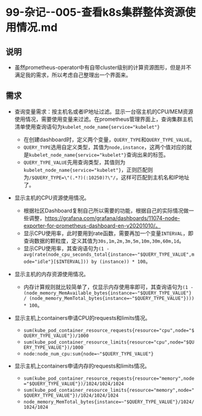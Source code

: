 # 99-杂记--005-查看k8s集群整体资源使用情况.md


## 说明
- 虽然prometheus-operator中有自带cluster级别的计算资源图形，但是并不满足我的需求，所以考虑自己整理出一个界面来。


## 需求
- 查询变量需求：按主机名或者IP地址过滤。显示一台宿主机的CPU/MEM资源使用情况，需要使用变量来过滤。在prometheus管理界面上，查询集群主机清单使用查询语句为`kubelet_node_name{service="kubelet"}`
  - 在创建dashboard时，定义两个变量，`QUERY_TYPE`和`QUERY_TYPE_VALUE`。
  - `QUERY_TYPE`选用自定义类型，其值为`node,instance`，这两个值对应的就是`kubelet_node_name{service="kubelet"}`查询出来的标签。
  - `QUERY_TYPE_VALUE`先用查询类型，其值则为`kubelet_node_name{service="kubelet"}`，正则匹配则为`/$QUERY_TYPE=\"(.*?)(:10250)?\"/`，这样可匹配到主机名和IP地址了。

- 显示主机的CPU资源使用情况。
  - 根据社区Dashboard复制自己所以需要的功能，根据自己的实际情况做一些调整，https://grafana.com/grafana/dashboards/11074-node-exporter-for-prometheus-dashboard-en-v20201010/。
  - 显示CPU使用率，此时要用到rate函数，需要再加一个变量`INTERVAL`，即查询数据的颗粒度，定义其值为`30s,1m,2m,3m,5m,10m,30m,60m,1d`。
  - 显示CPU使用率，其查询语句为`(1 - avg(rate(node_cpu_seconds_total{instance=~"$QUERY_TYPE_VALUE",mode="idle"}[$INTERVAL])) by (instance)) * 100`。

- 显示主机的内存资源使用情况。
  - 内存计算规则就比较简单了，仅显示内存使用率即可，其查询语句为`(1 - (node_memory_MemAvailable_bytes{instance=~"$QUERY_TYPE_VALUE"} / (node_memory_MemTotal_bytes{instance=~"$QUERY_TYPE_VALUE"}))) * 100`。

- 显示主机上containers申请CPU的requests和limits情况。
  - `sum(kube_pod_container_resource_requests{resource="cpu",node="$QUERY_TYPE_VALUE"})/1000`
  - `sum(kube_pod_container_resource_limits{resource="cpu",node="$QUERY_TYPE_VALUE"})/1000`
  - `node:node_num_cpu:sum{node=~"$QUERY_TYPE_VALUE"}`

- 显示主机上containers申请内存的requests和limits情况。
  - `sum(kube_pod_container_resource_requests{resource="memory",node="$QUERY_TYPE_VALUE"})/1024/1024/1024`
  - `sum(kube_pod_container_resource_limits{resource="memory",node="$QUERY_TYPE_VALUE"})/1024/1024/1024`
  - `node_memory_MemTotal_bytes{instance=~"$QUERY_TYPE_VALUE"}/1024/1024/1024`